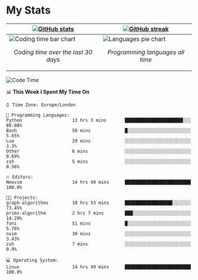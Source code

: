 <!-- [![Typing SVG](https://readme-typing-svg.herokuapp.com?size=23&duration=7000&color=168BC6&center=true&vCenter=true&width=500&lines=I+use+Arch+btw)](https://git.io/typing-svg) -->
# My Stats
| [![GitHub stats](https://github-readme-stats.vercel.app/api?username=akim-13&show_icons=true&theme=github_dark&border_color=2d9d42&title_color=2d9d42&count_private=true)](https://github.com/anuraghazra/github-readme-stats) | [![GitHub streak](https://github-readme-streak-stats.herokuapp.com?user=akim-13&theme=github-dark&date_format=j%20M%5B%20Y%5D)](https://git.io/streak-stats) |
| -- | -- |
| ![Coding time bar chart](https://wakatime.com/share/@akim13/e1d3f835-c70a-4cab-adb5-935f7f468931.svg) <p align="center"> *Coding time over the last 30 days* </p> |![Languages pie chart](https://wakatime.com/share/@akim13/50c0a458-bfaf-45ba-b46b-df1959378a37.svg) <p align="center"> *Programming languages all time* </p> |


<!--This is temporary, testing how it works.
<p align="left">
    <img alt="Programming languages" src="https://wakatime.com/share/@akim13/50c0a458-bfaf-45ba-b46b-df1959378a37.svg" width="500px" height="300px">
    <br>
</p>-->

<!--START_SECTION:waka-->
![Code Time](http://img.shields.io/badge/Code%20Time-0%20secs-blue)

📊 **This Week I Spent My Time On** 

```text
⌚︎ Time Zone: Europe/London

💬 Programming Languages: 
Python                   13 hrs 3 mins       ██████████████████████░░░   88.08% 
Bash                     50 mins             █░░░░░░░░░░░░░░░░░░░░░░░░   5.65% 
Lua                      29 mins             ░░░░░░░░░░░░░░░░░░░░░░░░░   3.3% 
Other                    6 mins              ░░░░░░░░░░░░░░░░░░░░░░░░░   0.69% 
zsh                      5 mins              ░░░░░░░░░░░░░░░░░░░░░░░░░   0.56%

🔥 Editors: 
Neovim                   14 hrs 49 mins      █████████████████████████   100.0%

🐱‍💻 Projects: 
graph-algorithms         10 hrs 53 mins      ██████████████████░░░░░░░   73.45% 
prims-algorithm          2 hrs 7 mins        ███░░░░░░░░░░░░░░░░░░░░░░   14.29% 
foni                     51 mins             █░░░░░░░░░░░░░░░░░░░░░░░░   5.76% 
nvim                     30 mins             ░░░░░░░░░░░░░░░░░░░░░░░░░   3.43% 
zsh                      7 mins              ░░░░░░░░░░░░░░░░░░░░░░░░░   0.9%

💻 Operating System: 
Linux                    14 hrs 49 mins      █████████████████████████   100.0%

```


<!--END_SECTION:waka-->
